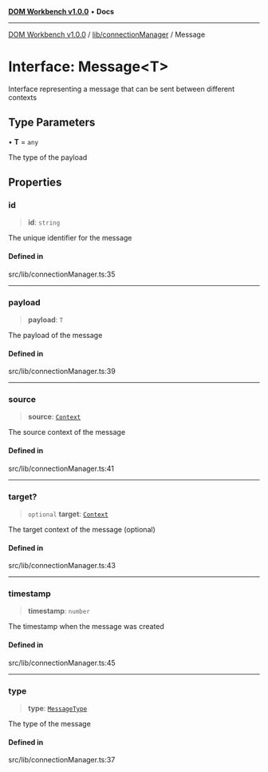 [**DOM Workbench v1.0.0**](../../../README.md) • **Docs**

***

[DOM Workbench v1.0.0](../../../modules.md) / [lib/connectionManager](../README.md) / Message

# Interface: Message\<T\>

Interface representing a message that can be sent between different contexts

## Type Parameters

• **T** = `any`

The type of the payload

## Properties

### id

> **id**: `string`

The unique identifier for the message

#### Defined in

src/lib/connectionManager.ts:35

***

### payload

> **payload**: `T`

The payload of the message

#### Defined in

src/lib/connectionManager.ts:39

***

### source

> **source**: [`Context`](../type-aliases/Context.md)

The source context of the message

#### Defined in

src/lib/connectionManager.ts:41

***

### target?

> `optional` **target**: [`Context`](../type-aliases/Context.md)

The target context of the message (optional)

#### Defined in

src/lib/connectionManager.ts:43

***

### timestamp

> **timestamp**: `number`

The timestamp when the message was created

#### Defined in

src/lib/connectionManager.ts:45

***

### type

> **type**: [`MessageType`](../type-aliases/MessageType.md)

The type of the message

#### Defined in

src/lib/connectionManager.ts:37
